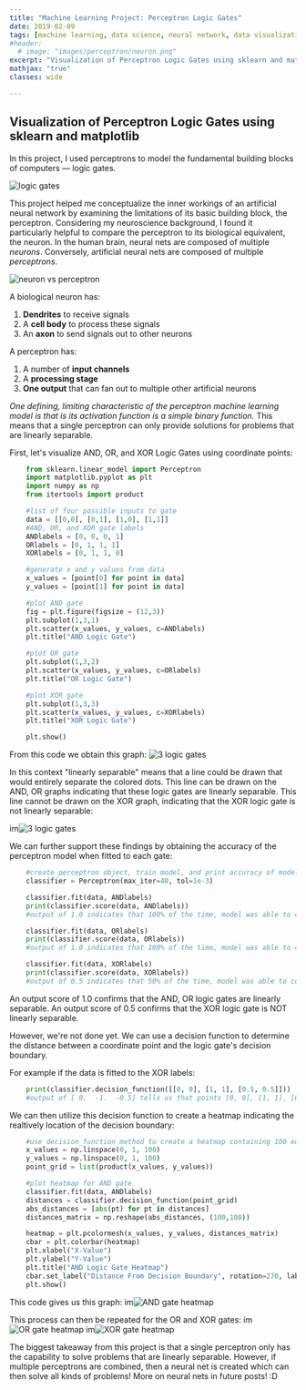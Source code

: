 ```yaml
---
title: "Machine Learning Project: Perceptron Logic Gates"
date: 2019-02-09
tags: [machine learning, data science, neural network, data visualization, neuroscience]
#header:
  # image: "images/perceptron/neuron.png"
excerpt: "Visualization of Perceptron Logic Gates using sklearn and matplotlib"
mathjax: "true"
classes: wide

---
```


## Visualization of Perceptron Logic Gates using sklearn and matplotlib

In this project, I used perceptrons to model the fundamental building blocks of computers — logic gates.

<img src="{{ site.url }}{{ site.baseurl }}/images/perceptron/logicgate.png" alt="logic gates ">

This project helped me conceptualize the inner workings of an artificial neural network by examining the limitations of its basic building block, the perceptron. Considering my neuroscience background, I found it particularly helpful to compare the perceptron to its biological equivalent, the neuron. In the human brain, neural nets are composed of multiple *neurons*. Conversely, artificial neural nets are composed of multiple *perceptrons*.

<img src="{{ site.url }}{{ site.baseurl }}/images/perceptron/neuron.png" alt="neuron vs perceptron">

A biological neuron has:
1. **Dendrites** to receive signals
2. A **cell body** to process these signals
3. An **axon** to send signals out to other neurons

A perceptron has:
1. A number of **input channels**
2. A **processing stage**
3. **One output** that can fan out to multiple other artificial neurons

*One defining, limiting characteristic of the perceptron machine learning model is that is its activation function is a simple binary function.* This means that a single perceptron can only provide solutions for problems that are linearly separable.

First, let's visualize AND, OR, and XOR Logic Gates using coordinate points:
```python
    from sklearn.linear_model import Perceptron
    import matplotlib.pyplot as plt
    import numpy as np
    from itertools import product

    #list of four possible inputs to gate
    data = [[0,0], [0,1], [1,0], [1,1]]
    #AND, OR, and XOR gate labels
    ANDlabels = [0, 0, 0, 1]
    ORlabels = [0, 1, 1, 1]
    XORlabels = [0, 1, 1, 0]

    #generate x and y values from data
    x_values = [point[0] for point in data]
    y_values = [point[1] for point in data]

    #plot AND gate
    fig = plt.figure(figsize = (12,3))
    plt.subplot(1,3,1)
    plt.scatter(x_values, y_values, c=ANDlabels)
    plt.title("AND Logic Gate")

    #plot OR gate
    plt.subplot(1,3,2)
    plt.scatter(x_values, y_values, c=ORlabels)
    plt.title("OR Logic Gate")

    #plot XOR gate
    plt.subplot(1,3,3)
    plt.scatter(x_values, y_values, c=XORlabels)
    plt.title("XOR Logic Gate")

    plt.show()
```

From this code we obtain this graph: <img src="{{ site.url }}{{ site.baseurl }}/images/perceptron/3_logic_gates.png" alt=" 3 logic gates ">

In this context "linearly separable" means that a line could be drawn that would entirely separate the colored dots. This line can be drawn on the AND, OR graphs indicating that these logic gates are linearly separable. This line cannot be drawn on the XOR graph, indicating that the XOR logic gate is not linearly separable:

im<img src="{{ site.url }}{{ site.baseurl }}/images/perceptron/3_logic_gates_edit.png" alt="3 logic gates">

We can further support these findings by obtaining the accuracy of the perceptron model when fitted to each gate:
```python
    #create perceptron object, train model, and print accuracy of model on the data points
    classifier = Perceptron(max_iter=40, tol=1e-3)

    classifier.fit(data, ANDlabels)
    print(classifier.score(data, ANDlabels))
    #output of 1.0 indicates that 100% of the time, model was able to correctly determine output given data

    classifier.fit(data, ORlabels)
    print(classifier.score(data, ORlabels))
    #output of 1.0 indicates that 100% of the time, model was able to correctly determine output given data

    classifier.fit(data, XORlabels)
    print(classifier.score(data, XORlabels))
    #output of 0.5 indicates that 50% of the time, model was able to correctly determine output given data
```

An output score of 1.0 confirms that the AND, OR logic gates are linearly separable.
An output score of 0.5 confirms that the XOR logic gate is NOT linearly separable.

However, we're not done yet. We can use a decision function to determine the distance between a coordinate point and the logic gate's decision boundary.

For example if the data is fitted to the XOR labels:
```Python
    print(classifier.decision_function([[0, 0], [1, 1], [0.5, 0.5]]))
    #output of [ 0.  -1.  -0.5] tells us that points [0, 0], [1, 1], [0.5, 0.5] are 0, -1.0, and-0.5 units away from XOR decision boundary
```

We can then utilize this decision function to create a heatmap indicating the realtively location of the decision boundary:
```python
    #use decision_function method to create a heatmap containing 100 equidistant, ordered pairs and their respective distances from the decision boundary
    x_values = np.linspace(0, 1, 100)
    y_values = np.linspace(0, 1, 100)
    point_grid = list(product(x_values, y_values))

    #plot heatmap for AND gate
    classifier.fit(data, ANDlabels)
    distances = classifier.decision_function(point_grid)
    abs_distances = [abs(pt) for pt in distances]
    distances_matrix = np.reshape(abs_distances, (100,100))

    heatmap = plt.pcolormesh(x_values, y_values, distances_matrix)
    cbar = plt.colorbar(heatmap)
    plt.xlabel("X-Value")
    plt.ylabel("Y-Value")
    plt.title("AND Logic Gate Heatmap")
    cbar.set_label("Distance From Decision Boundary", rotation=270, labelpad=13)
    plt.show()
```
This code gives us this graph:
im<img src="{{ site.url }}{{ site.baseurl }}/images/perceptron/AND_gate_heatmap.png" alt="AND gate heatmap">

This process can then be repeated for the OR and XOR gates:
im<img src="{{ site.url }}{{ site.baseurl }}/images/perceptron/OR_gate_heatmap.png" alt="OR gate heatmap">
im<img src="{{ site.url }}{{ site.baseurl }}/images/perceptron/XOR_gate_heatmap.png" alt="XOR gate heatmap">


The biggest takeaway from this project is that a single perceptron only has the capability to solve problems that are linearly separable. However, if multiple perceptrons are combined, then a neural net is created which can then solve all kinds of problems! More on neural nets in future posts! :D

